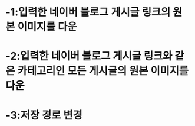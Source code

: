 # -1:입력한 네이버 블로그 게시글 링크의 원본 이미지를 다운
# -2:입력한 네이버 블로그 게시글 링크와 같은 카테고리인 모든 게시글의 원본 이미지를 다운
# -3:저장 경로 변경
